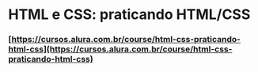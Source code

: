 # HTML e CSS: praticando HTML/CSS

### [https://cursos.alura.com.br/course/html-css-praticando-html-css](https://cursos.alura.com.br/course/html-css-praticando-html-css)
